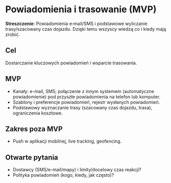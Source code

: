 # Powiadomienia i trasowanie (MVP)

**Streszczenie**: Powiadomienia e‑mail/SMS i podstawowe wyliczanie trasy/szacowany czas dojazdu. Dzięki temu wszyscy wiedzą co i kiedy mają zrobić.


## Cel
Dostarczanie kluczowych powiadomień i wsparcie trasowania.

## MVP
- Kanały: e-mail, SMS; połączenie z innym systemem (automatyczne powiadomienie) pod przyszłe powiadomienia na telefon lub komputer.
- Szablony i preferencje powiadomień, rejestr wysłanych powiadomień.
- Podstawowy wyznaczanie trasy (szacowany czas dojazdu, trasa), ograniczenia kosztowe.

## Zakres poza MVP
- Push w aplikacji mobilnej, live tracking, geofencing.

## Otwarte pytania
- Dostawcy (SMS/e-mail/mapy) i limity/docelowy czas reakcji?
- Polityka powiadomień (kogo, kiedy, jak często)?
